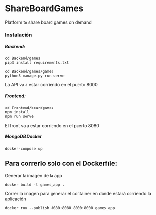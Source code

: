 # ShareBoardGames
Platform to share board games on demand

### Instalación

##### Backend:
```
cd Backend/games
pip3 install requirements.txt

cd Backend/games/games
python3 manage.py run serve
```
La API va a estar corriendo en el puerto 8000

##### Frontend:
```
cd Frontend/boardgames
npm install
npm run serve
```
El front va a estar corriendo en el puerto 8080

##### MongoDB Docker

```
docker-compose up
```
## Para correrlo solo con el Dockerfile:
Generar la imagen de la app
```
docker build -t games_app .
```
Correr la imagen para generar el container en donde estará corriendo la aplicación
```
docker run --publish 8080:8080 8000:8000 games_app
```

